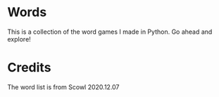 # Words
This is a collection of the word games I made in Python.
Go ahead and explore!

# Credits
The word list is from Scowl 2020.12.07
